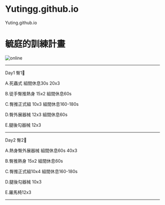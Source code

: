 # Yutingg.github.io
Yuting.github.io

<html>
  <head>
    <meta charset="UTF-8">
   
  </head>
  <body>
    <h1>毓庭的訓練計畫</h1>
    <img src="https://custom-images.strikinglycdn.com/res/hrscywv4p/image/upload/c_limit,fl_lossy,h_600,w_800,f_auto,q_auto/6854615/492705_919805.jpeg" alt="online">
     <hr>
    <p>Day1 臀1🍑</p>
    <p>A.死蟲式 組間休息30s 20x3</p>
    <p>B.徒手臀推熱身 15x2 組間休息60s</p>
    <p>C.臀推正式組 10x3 組間休息160-180s </p>
    <p>D.臀外展器械 12x3 組間休息60s</p>
    <p>E.腿後勾器械 12x3</p>
</body>
</html>
    <hr>
    <p>Day2 臀2🍑</p>
    <p>A.熱身臀外展器械 組間休息60s 40x3</p>
    <p>B.臀推熱身 15x2 組間休息60s</p>
    <p>C.臀推正式組10x4 組間休息160-180s </p>
    <p>D.腿後勾器械 10x3</p>
    <p>E.羅馬椅12x3</p>
    <hr>
</body>
</html>
